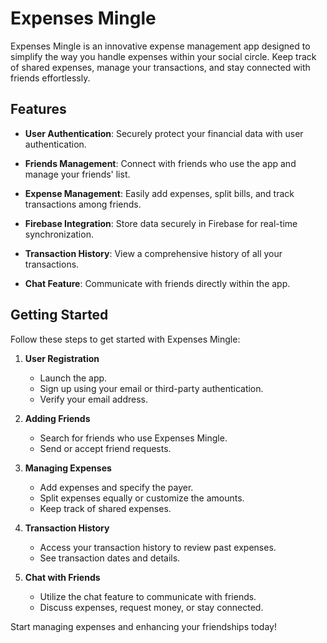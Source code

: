 # Expenses Mingle

Expenses Mingle is an innovative expense management app designed to simplify the way you handle expenses within your social circle. Keep track of shared expenses, manage your transactions, and stay connected with friends effortlessly.

## Features

- **User Authentication**: Securely protect your financial data with user authentication.

- **Friends Management**: Connect with friends who use the app and manage your friends' list.

- **Expense Management**: Easily add expenses, split bills, and track transactions among friends.

- **Firebase Integration**: Store data securely in Firebase for real-time synchronization.

- **Transaction History**: View a comprehensive history of all your transactions.

- **Chat Feature**: Communicate with friends directly within the app.

## Getting Started

Follow these steps to get started with Expenses Mingle:

1. **User Registration**
   - Launch the app.
   - Sign up using your email or third-party authentication.
   - Verify your email address.

2. **Adding Friends**
   - Search for friends who use Expenses Mingle.
   - Send or accept friend requests.

3. **Managing Expenses**
   - Add expenses and specify the payer.
   - Split expenses equally or customize the amounts.
   - Keep track of shared expenses.

4. **Transaction History**
   - Access your transaction history to review past expenses.
   - See transaction dates and details.

5. **Chat with Friends**
   - Utilize the chat feature to communicate with friends.
   - Discuss expenses, request money, or stay connected.

Start managing expenses and enhancing your friendships today!
